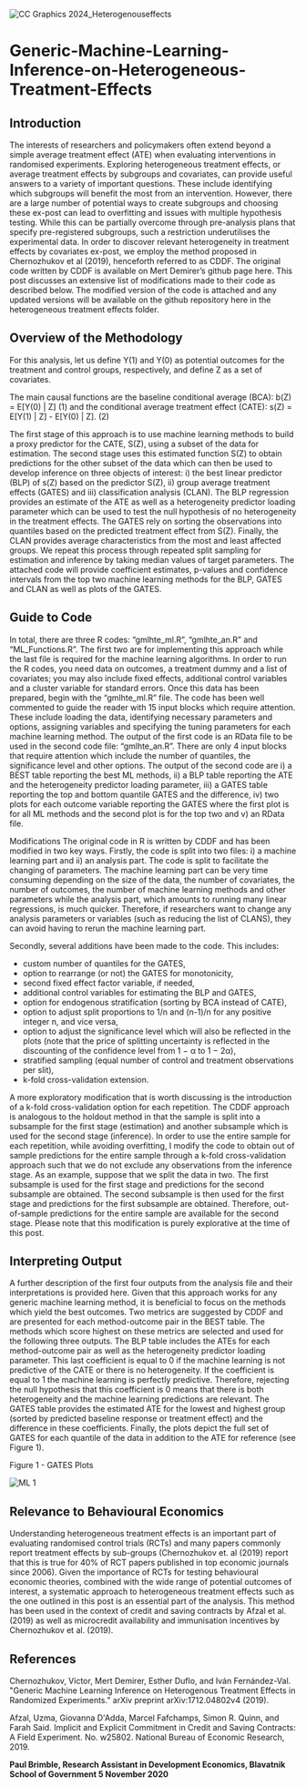 ![CC Graphics 2024_Heterogenouseffects](https://github.com/csae-coders-corner/Generic-Machine-Learning-Inference-on-Heterogeneous-Treatment-Effects/assets/148211163/d860dba1-a0be-4776-a5b8-79e3b718ec5b)

# Generic-Machine-Learning-Inference-on-Heterogeneous-Treatment-Effects


## Introduction
The interests of researchers and policymakers often extend beyond a simple average treatment effect (ATE) when evaluating interventions in randomised experiments. Exploring heterogeneous treatment effects, or average treatment effects by subgroups and covariates, can provide useful answers to a variety of important questions. These include identifying which subgroups will benefit the most from an intervention. However, there are a large number of potential ways to create subgroups and choosing these ex-post can lead to overfitting and issues with multiple hypothesis testing. While this can be partially overcome through pre-analysis plans that specify pre-registered subgroups, such a restriction underutilises the experimental data. In order to discover relevant heterogeneity in treatment effects by covariates ex-post, we employ the method proposed in Chernozhukov et al (2019), henceforth referred to as CDDF. The original code written by CDDF is available on Mert Demirer’s github page here.  This post discusses an extensive list of modifications made to their code as described below. The modified version of the code is attached and any updated versions will be available on the github repository here in the heterogeneous treatment effects folder. 


## Overview of the Methodology
For this analysis, let us define Y(1) and Y(0) as potential outcomes for the treatment and control groups, respectively, and define Z as a set of covariates. 

The main causal functions are the baseline conditional average (BCA):
					b(Z) = E[Y(0) | Z]					  (1)
and the conditional average treatment effect (CATE):
s(Z) = E[Y(1) | Z] - E[Y(0) | Z].				  (2)

The first stage of this approach is to use machine learning methods to build a proxy predictor for the CATE, S(Z), using a subset of the data for estimation. The second stage uses this estimated function S(Z) to obtain predictions for the other subset of the data which can then be used to develop inference on three objects of interest: i) the best linear predictor (BLP) of s(Z) based on the predictor S(Z), ii) group average treatment effects (GATES) and iii) classification analysis (CLAN). The BLP regression provides an estimate of the ATE as well as a heterogeneity predictor loading parameter which can be used to test the null hypothesis of no heterogeneity in the treatment effects. The GATES rely on sorting the observations into quantiles based on the predicted treatment effect from S(Z). Finally, the CLAN provides average characteristics from the most and least affected groups. We repeat this process through repeated split sampling for estimation and inference by taking median values of target parameters. The attached code will provide coefficient estimates, p-values and confidence intervals from the top two machine learning methods for the BLP, GATES and CLAN as well as plots of the GATES.


## Guide to Code
In total, there are three R codes: “gmlhte_ml.R”, “gmlhte_an.R” and “ML_Functions.R”. The first two are for implementing this approach while the last file is required for the machine learning algorithms. In order to run the R codes, you need data on outcomes, a treatment dummy and a list of covariates; you may also include fixed effects, additional control variables and a cluster variable for standard errors. Once this data has been prepared, begin with the “gmlhte_ml.R” file. The code has been well commented to guide the reader with 15 input blocks which require attention. These include loading the data, identifying necessary parameters and options, assigning variables and specifying the tuning parameters for each machine learning method. The output of the first code is an RData file to be used in the second code file: “gmlhte_an.R”. There are only 4 input blocks that require attention which include the number of quantiles, the significance level and other options. The output of the second code are i) a BEST table reporting the best ML methods, ii) a BLP table reporting the ATE and the heterogeneity predictor loading parameter, iii) a GATES table reporting the top and bottom quantile GATES and the difference, iv) two plots for each outcome variable reporting the GATES where the first plot is for all ML methods and the second plot is for the top two and v) an RData file.


Modifications
The original code in R is written by CDDF and has been modified in two key ways. Firstly, the code is split into two files: i) a machine learning part and ii) an analysis part. The code is split to facilitate the changing of parameters. The machine learning part can be very time consuming depending on the size of the data, the number of covariates, the number of outcomes, the number of machine learning methods and other parameters while the analysis part, which amounts to running many linear regressions, is much quicker. Therefore, if researchers want to change any analysis parameters or variables (such as reducing the list of CLANS), they can avoid having to rerun the machine learning part.

Secondly, several additions have been made to the code. This includes:
-	custom number of quantiles for the GATES,
-	option to rearrange (or not) the GATES for monotonicity,
-	second fixed effect factor variable, if needed,
-	additional control variables for estimating the BLP and GATES,
-	option for endogenous stratification (sorting by BCA instead of CATE),
-	option to adjust split proportions to 1/n and (n-1)/n for any positive integer n, and vice versa,
-	option to adjust the significance level which will also be reflected in the plots (note that the price of splitting uncertainty is reflected in the discounting of the confidence level from 1 − α to 1 − 2α),
-	stratified sampling (equal number of control and treatment observations per slit),
-	k-fold cross-validation extension.

A more exploratory modification that is worth discussing is the introduction of a k-fold cross-validation option for each repetition. The CDDF approach is analogous to the holdout method in that the sample is split into a subsample for the first stage (estimation) and another subsample which is used for the second stage (inference). In order to use the entire sample for each repetition, while avoiding overfitting, I modify the code to obtain out of sample predictions for the entire sample through a k-fold cross-validation approach such that we do not exclude any observations from the inference stage. As an example, suppose that we split the data in two. The first subsample is used for the first stage and predictions for the second subsample are obtained. The second subsample is then used for the first stage and predictions for the first subsample are obtained. Therefore, out-of-sample predictions for the entire sample are available for the second stage. Please note that this modification is purely explorative at the time of this post.

## Interpreting Output
A further description of the first four outputs from the analysis file and their interpretations is provided here. Given that this approach works for any generic machine learning method, it is beneficial to focus on the methods which yield the best outcomes. Two metrics are suggested by CDDF and are presented for each method-outcome pair in the BEST table. The methods which score highest on these metrics are selected and used for the following three outputs. The BLP table includes the ATEs for each method-outcome pair as well as the heterogeneity predictor loading parameter. This last coefficient is equal to 0 if the machine learning is not predictive of the CATE or there is no heterogeneity. If the coefficient is equal to 1 the machine learning is perfectly predictive. Therefore, rejecting the null hypothesis that this coefficient is 0 means that there is both heterogeneity and the machine learning predictions are relevant. The GATES table provides the estimated ATE for the lowest and highest group (sorted by predicted baseline response or treatment effect) and the difference in these coefficients. Finally, the plots depict the full set of GATES for each quantile of the data in addition to the ATE for reference (see Figure 1). 

Figure 1 - GATES Plots

![ML 1](https://github.com/csae-coders-corner/Generic-Machine-Learning-Inference-on-Heterogeneous-Treatment-Effects/assets/148211163/1d0402e5-1598-4ee4-ad27-a8b7401eab20)

## Relevance to Behavioural Economics
Understanding heterogeneous treatment effects is an important part of evaluating randomised control trials (RCTs) and many papers commonly report treatment effects by sub-groups (Chernozhukov et. al (2019) report that this is true for 40% of RCT papers published in top economic journals since 2006). Given the importance of RCTs for testing behavioural economic theories, combined with the wide range of potential outcomes of interest, a systematic approach to heterogeneous treatment effects such as the one outlined in this post is an essential part of the analysis. This method has been used in the context of credit and saving contracts by Afzal et al. (2019) as well as microcredit availability and immunisation incentives by Chernozhukov et al. (2019).

## References
Chernozhukov, Victor, Mert Demirer, Esther Duflo, and Iván Fernández-Val. "Generic Machine Learning Inference on Heterogenous Treatment Effects in Randomized Experiments." arXiv preprint arXiv:1712.04802v4 (2019).

Afzal, Uzma, Giovanna D'Adda, Marcel Fafchamps, Simon R. Quinn, and Farah Said. Implicit and Explicit Commitment in Credit and Saving Contracts: A Field Experiment. No. w25802. National Bureau of Economic Research, 2019.

**Paul Brimble, Research Assistant in Development Economics, Blavatnik School of Government
5 November 2020**
